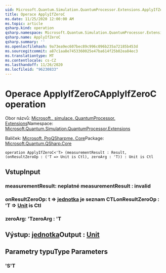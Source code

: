 ```yaml
---
uid: Microsoft.Quantum.Simulation.QuantumProcessor.Extensions.ApplyIfZeroC
title: Operace ApplyIfZeroC
ms.date: 11/25/2020 12:00:00 AM
ms.topic: article
qsharp.kind: operation
qsharp.namespace: Microsoft.Quantum.Simulation.QuantumProcessor.Extensions
qsharp.name: ApplyIfZeroC
qsharp.summary: ''
ms.openlocfilehash: 9a73ea9ec607bec89c996c096b235a72185b453d
ms.sourcegitcommit: a87c1aa8e7453360025e47ba614f25b02ea84ec3
ms.translationtype: MT
ms.contentlocale: cs-CZ
ms.lasthandoff: 11/26/2020
ms.locfileid: "96230833"
---
```

# <a name="applyifzeroc-operation"></a><span data-ttu-id="f22ee-102">Operace ApplyIfZeroC</span><span class="sxs-lookup"><span data-stu-id="f22ee-102">ApplyIfZeroC operation</span></span>

<span data-ttu-id="f22ee-103">Obor názvů: [Microsoft.. simulace. QuantumProcessor. Extensions](xref:Microsoft.Quantum.Simulation.QuantumProcessor.Extensions)</span><span class="sxs-lookup"><span data-stu-id="f22ee-103">Namespace: [Microsoft.Quantum.Simulation.QuantumProcessor.Extensions](xref:Microsoft.Quantum.Simulation.QuantumProcessor.Extensions)</span></span>

<span data-ttu-id="f22ee-104">Balíček: [Microsoft. ProQSharpme. Core](https://nuget.org/packages/Microsoft.Quantum.QSharp.Core)</span><span class="sxs-lookup"><span data-stu-id="f22ee-104">Package: [Microsoft.Quantum.QSharp.Core](https://nuget.org/packages/Microsoft.Quantum.QSharp.Core)</span></span>




```qsharp
operation ApplyIfZeroC<'T> (measurementResult : Result, (onResultZeroOp : ('T => Unit is Ctl), zeroArg : 'T)) : Unit is Ctl
```


## <a name="input"></a><span data-ttu-id="f22ee-105">Vstup</span><span class="sxs-lookup"><span data-stu-id="f22ee-105">Input</span></span>

### <a name="measurementresult--__invalidresult__"></a><span data-ttu-id="f22ee-106">measurementResult: __neplatné <Result>__</span><span class="sxs-lookup"><span data-stu-id="f22ee-106">measurementResult : __invalid<Result>__</span></span>




### <a name="onresultzeroop--t--unit--is-ctl"></a><span data-ttu-id="f22ee-107">onResultZeroOp: t => [jednotka](xref:microsoft.quantum.lang-ref.unit)  je seznam CTL</span><span class="sxs-lookup"><span data-stu-id="f22ee-107">onResultZeroOp : 'T => [Unit](xref:microsoft.quantum.lang-ref.unit)  is Ctl</span></span>




### <a name="zeroarg--t"></a><span data-ttu-id="f22ee-108">zeroArg: 'T</span><span class="sxs-lookup"><span data-stu-id="f22ee-108">zeroArg : 'T</span></span>





## <a name="output--unit"></a><span data-ttu-id="f22ee-109">Výstup: [jednotka](xref:microsoft.quantum.lang-ref.unit)</span><span class="sxs-lookup"><span data-stu-id="f22ee-109">Output : [Unit](xref:microsoft.quantum.lang-ref.unit)</span></span>



## <a name="type-parameters"></a><span data-ttu-id="f22ee-110">Parametry typu</span><span class="sxs-lookup"><span data-stu-id="f22ee-110">Type Parameters</span></span>

### <a name="t"></a><span data-ttu-id="f22ee-111">'S</span><span class="sxs-lookup"><span data-stu-id="f22ee-111">'T</span></span>

